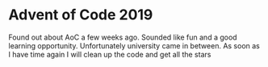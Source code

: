 # Advent of Code 2019
Found out about AoC a few weeks ago. Sounded like fun and a good learning opportunity. Unfortunately university came in between. As soon as I have time again I will clean up the code and get all the stars

